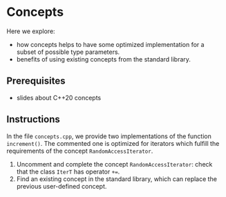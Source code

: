 # Concepts

Here we explore:
- how concepts helps to have some optimized implementation for a subset of possible type parameters.
- benefits of using existing concepts from the standard library.

## Prerequisites

- slides about C++20 concepts

## Instructions

In the file `concepts.cpp`, we provide two implementations of the function `increment()`.
The commented one is optimized for iterators which fulfill the requirements of
the concept `RandomAccessIterator`.

1. Uncomment and complete the concept `RandomAccessIterator`: check that the class `IterT` has operator `+=`.
2. Find an existing concept in the standard library, which can replace the previous user-defined concept.
